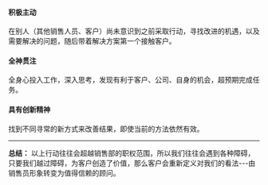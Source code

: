 #### 积极主动
在别人（其他销售人员、客户）尚未意识到之前采取行动，寻找改进的机遇，以及需要解决的问题，随后带着解决方案第一个接触客户。

#### 全神贯注
全身心投入工作，深入思考，发现有利于客户、公司、自身的机会，超预期完成任务。

#### 具有创新精神
找到不同寻常的新方式来改善结果，即使当前的方法依然有效。

****

**总结：**
以上行动往往会超越销售部的职权范围，所以我们往往会遇到各种障碍，只要我们越过障碍，为客户创造了价值，那么客户会重新定义对我们的看法---由销售员形象转变为值得信赖的顾问。